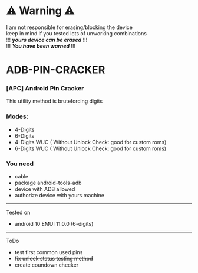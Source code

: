 # :warning: Warning :warning:  
I am not responsible for erasing/blocking the device  
keep in mind if you tested lots of unworking combinations  
!!! ***yours device can be erased*** !!!  
!!!    ***You have been warned***    !!!   

# ADB-PIN-CRACKER
### [APC] Android Pin Cracker
  
This utility method is bruteforcing digits  

### Modes:  
  - 4-Digits  
  - 6-Digits  
  - 4-Digits WUC  ( Without Unlock Check: good for custom roms)
  - 6-Digits WUC  ( Without Unlock Check: good for custom roms)
  
### You need  
 - cable
 - package android-tools-adb 
 - device with ADB allowed  
 - authorize device with yours machine  

---
Tested on
  - android 10 EMUI 11.0.0 (6-digits)  


---
ToDo
  - test first common used pins  
  - ~~fix unlock status testing method~~  
  - create coundown checker  
